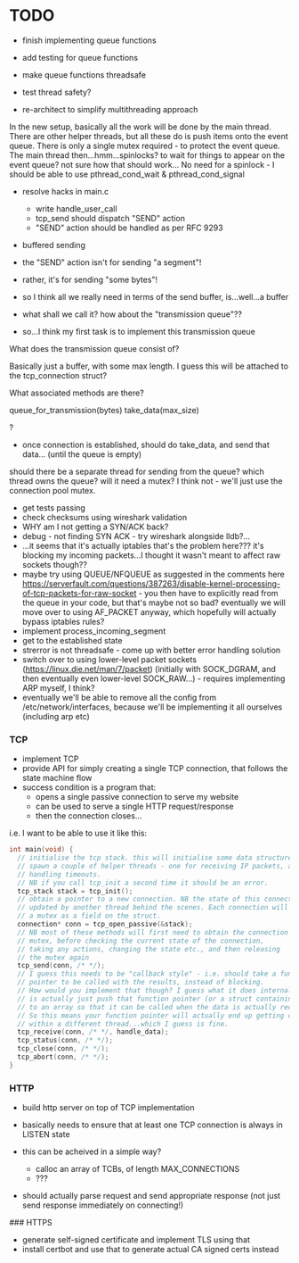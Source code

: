 # TODO

- finish implementing queue functions
- add testing for queue functions
- make queue functions threadsafe
- test thread safety?

- re-architect to simplify multithreading approach

In the new setup, basically all the work will be done by the main thread.
There are other helper threads, but all these do is push items onto the event queue.
There is only a single mutex required - to protect the event queue.
The main thread then...hmm...spinlocks? to wait for things to appear on the event queue? not sure how that should work...
No need for a spinlock - I should be able to use pthread_cond_wait & pthread_cond_signal



- resolve hacks in main.c
  - write handle_user_call
  - tcp_send should dispatch "SEND" action
  - "SEND" action should be handled as per RFC 9293

- buffered sending

- the "SEND" action isn't for sending "a segment"!
- rather, it's for sending "some bytes"!
- so I think all we really need in terms of the send buffer, is...well...a buffer
- what shall we call it? how about the "transmission queue"??
- so...I think my first task is to implement this transmission queue

What does the transmission queue consist of?

Basically just a buffer, with some max length.
I guess this will be attached to the tcp_connection struct?

What associated methods are there?

queue_for_transmission(bytes)
take_data(max_size)

?

- once connection is established, should do take_data, and send that data...
  (until the queue is empty)

should there be a separate thread for sending from the queue? which thread owns the queue?
will it need a mutex? I think not - we'll just use the connection pool mutex.











- get tests passing
- check checksums using wireshark validation
- WHY am I not getting a SYN/ACK back?
- debug - not finding SYN ACK - try wireshark alongside lldb?...
- ...it seems that it's actually iptables that's the problem here??? it's blocking my incoming packets...I thought it wasn't meant to affect raw sockets though??
- maybe try using QUEUE/NFQUEUE as suggested in the comments here https://serverfault.com/questions/387263/disable-kernel-processing-of-tcp-packets-for-raw-socket - you then have to explicitly read from the queue in your code, but that's maybe not so bad? eventually we will move over to using AF_PACKET anyway, which hopefully will actually bypass iptables rules?
- implement process_incoming_segment
- get to the established state
- strerror is not threadsafe - come up with better error handling solution
- switch over to using lower-level packet sockets (https://linux.die.net/man/7/packet) (initially with SOCK_DGRAM, and then eventually even lower-level SOCK_RAW...) - requires implementing ARP myself, I think?
- eventually we'll be able to remove all the config from /etc/network/interfaces, because we'll be implementing it all ourselves (including arp etc)

### TCP

- implement TCP
- provide API for simply creating a single TCP connection, that follows the state machine flow
- success condition is a program that:
  - opens a single passive connection to serve my website
  - can be used to serve a single HTTP request/response
  - then the connection closes...

i.e. I want to be able to use it like this:

```c
int main(void) {
  // initialise the tcp stack. this will initialise some data structures and
  // spawn a couple of helper threads - one for receiving IP packets, and one for
  // handling timeouts.
  // NB if you call tcp_init a second time it should be an error.
  tcp_stack stack = tcp_init();
  // obtain a pointer to a new connection. NB the state of this connection gets
  // updated by another thread behind the scenes. Each connection will have
  // a mutex as a field on the struct.
  connection* conn = tcp_open_passive(&stack);
  // NB most of these methods will first need to obtain the connection
  // mutex, before checking the current state of the connection,
  // taking any actions, changing the state etc., and then releasing
  // the mutex again
  tcp_send(conn, /* */);
  // I guess this needs to be "callback style" - i.e. should take a function
  // pointer to be called with the results, instead of blocking.
  // How would you implement that though? I guess what it does internally
  // is actually just push that function pointer (or a struct containing it)
  // to an array so that it can be called when the data is actually received?
  // So this means your function pointer will actually end up getting called
  // within a different thread...which I guess is fine.
  tcp_receive(conn, /* */, handle_data);
  tcp_status(conn, /* */);
  tcp_close(conn, /* */);
  tcp_abort(conn, /* */);
}
```

### HTTP

- build http server on top of TCP implementation
- basically needs to ensure that at least one TCP connection is always in LISTEN state
- this can be acheived in a simple way?

  - calloc an array of TCBs, of length MAX_CONNECTIONS
  - ???

- should actually parse request and send appropriate response (not just send response immediately on connecting!)

### HTTPS

- generate self-signed certificate and implement TLS using that
- install certbot and use that to generate actual CA signed certs instead
